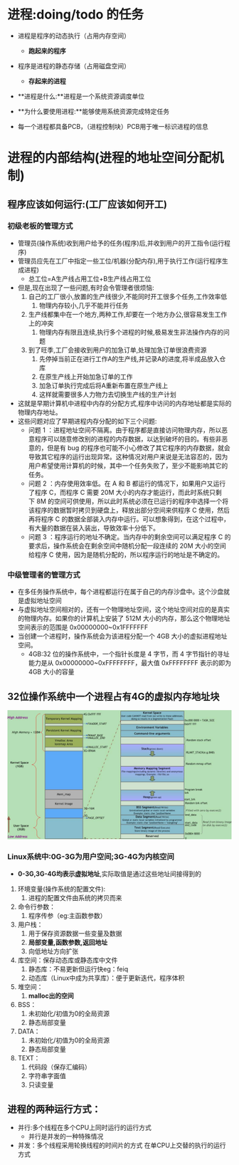 # 进程:doing/todo 的任务

- 进程是程序的动态执行（占用内存空间）
    - **跑起来的程序**
- 程序是进程的静态存储（占用磁盘空间）
    - **存起来的进程**
- **进程是什么:**进程是一个系统资源调度单位
- **为什么要使用进程:**能够使用系统资源完成特定任务

- 每一个进程都具备PCB，（进程控制块）PCB用于唯一标识进程的信息

# 进程的内部结构(进程的地址空间分配机制)

## 程序应该如何运行:(工厂应该如何开工)

### 初级老板的管理方式

- 管理员(操作系统)收到用户给予的任务(程序)后,并收到用户的开工指令(运行程序)
- 管理员应先在工厂中指定一些工位/机器(分配内存),用于执行工作(运行程序生成进程)
    - 总工位=A生产线占用工位+B生产线占用工位
- 但是,现在出现了一些问题,有时会令管理者很烦恼:
    1. 自己的工厂很小,放置的生产线很少,不能同时开工很多个任务,工作效率低
        1. 物理内存较小,几乎不能并行任务
    2. 生产线都集中在一个地方,两种工作,却要在一个地方办公,很容易发生工作上的冲突
        1. 物理内存有限且连续,执行多个进程的时候,极易发生非法操作内存的问题
    3. 到了旺季,工厂会接收到用户的加急订单,处理加急订单很浪费资源
        1. 先停掉当前正在进行工作A的生产线,并记录A的进度,将半成品放入仓库
        2. 在原生产线上开始加急订单的工作
        3. 加急订单执行完成后将A重新布置在原生产线上
        4. 这样就需要很多人力物力去切换生产线的生产计划
- 这就是早期计算机中进程中内存的分配方式,程序中访问的内存地址都是实际的物理内存地址。
- 这些问题对应了早期进程内存分配的如下三个问题:
    - 问题 1 ：进程地址空间不隔离。由于程序都是直接访问物理内存，所以恶意程序可以随意修改别的进程的内存数据，以达到破坏的目的。有些非恶意的，但是有 bug 的程序也可能不小心修改了其它程序的内存数据，就会导致其它程序的运行出现异常。这种情况对用户来说是无法容忍的，因为用户希望使用计算机的时候，其中一个任务失败了，至少不能影响其它的任务。
    - 问题 2 ：内存使用效率低。在 A 和 B 都运行的情况下，如果用户又运行了程序 C，而程序 C 需要 20M 大小的内存才能运行，而此时系统只剩下 8M 的空间可供使用，所以此时系统必须在已运行的程序中选择一个将该程序的数据暂时拷贝到硬盘上，释放出部分空间来供程序 C 使用，然后再将程序 C 的数据全部装入内存中运行。可以想象得到，在这个过程中，有大量的数据在装入装出，导致效率十分低下。
    - 问题 3 ：程序运行的地址不确定。当内存中的剩余空间可以满足程序 C 的要求后，操作系统会在剩余空间中随机分配一段连续的 20M 大小的空间给程序 C 使用，因为是随机分配的，所以程序运行的地址是不确定的。

### 中级管理者的管理方式

- 在多任务操作系统中，每个进程都运行在属于自己的内存沙盘中。这个沙盘就是虚拟地址空间
- 与虚拟地址空间相对的，还有一个物理地址空间，这个地址空间对应的是真实的物理内存。如果你的计算机上安装了 512M 大小的内存，那么这个物理地址空间表示的范围是 0x00000000~0x1FFFFFFF
- 当创建一个进程时，操作系统会为该进程分配一个 4GB 大小的虚拟进程地址空间。
    - 4GB:32 位的操作系统中，一个指针长度是 4 字节，而 4 字节指针的寻址能力是从 0x00000000~0xFFFFFFFF，最大值 0xFFFFFFFF 表示的即为 4GB 大小的容量

## 32位操作系统中一个进程占有4G的虚拟内存地址块

![%E8%BF%9B%E7%A8%8B%20doing%20todo%20%E7%9A%84%E4%BB%BB%E5%8A%A1%20cdae88c1f42040b8b301c6bddf90e744/Untitled.png](%E8%BF%9B%E7%A8%8B%20doing%20todo%20%E7%9A%84%E4%BB%BB%E5%8A%A1%20cdae88c1f42040b8b301c6bddf90e744/Untitled.png)

### Linux系统中:0G-3G为用户空间;3G-4G为内核空间

- **0-3G,3G-4G均表示虚拟地址**,实际取值是通过这些地址间接得到的
1. 环境变量(操作系统的配置文件):
    1. 进程的配置文件由系统的拷贝而来
2. 命令行参数：
    1. 程序传参（eg:主函数参数）
3. 用户栈：
    1. 用于保存资源数据一些变量及数据
    2. **局部变量,函数参数,返回地址**
    3. 向低地址方向扩张
4. 库空间：保存动态库或静态库中文件
    1. 静态库：不易更新但运行快eg：feiq
    2. 动态库（Linux中成为共享库）：便于更新迭代，程序体积
5. 堆空间：
    1. **malloc出的空间**
6. BSS：
    1. 未初始化/初值为0的全局资源
    2. 静态局部变量
7. DATA：
    1. 未初始化/初值为0的全局资源
    2. 静态局部变量
8. TEXT：
    1. 代码段（保存汇编码）
    2. 字符串字面值
    3. 只读变量

## **进程的两种运行方式：**

- 并行:多个线程在多个CPU上同时运行的运行方式
    - 并行是并发的一种特殊情况
- 并发：多个线程采用轮换线程的时间片的方式
在单CPU上交替的执行的运行方式